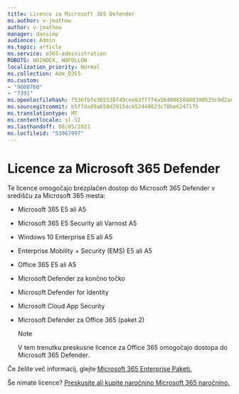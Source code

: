 ```yaml
---
title: Licence za Microsoft 365 Defender
ms.author: v-jmathew
author: v-jmathew
manager: dansimp
audience: Admin
ms.topic: article
ms.service: o365-administration
ROBOTS: NOINDEX, NOFOLLOW
localization_priority: Normal
ms.collection: Adm_O365
ms.custom:
- "9000760"
- "7391"
ms.openlocfilehash: f536fbfe365538f49cee93f77f4a56400658400390535c9d2ae142004b2c2274
ms.sourcegitcommit: b5f7da89a650d2915dc652449623c78be6247175
ms.translationtype: MT
ms.contentlocale: sl-SI
ms.lasthandoff: 08/05/2021
ms.locfileid: "53967997"
---
```

# <a name="licenses-for-microsoft-365-defender"></a>Licence za Microsoft 365 Defender

Te licence omogočajo brezplačen dostop do Microsoft 365 Defender v središču za Microsoft 365 mesta:

- Microsoft 365 E5 ali A5
- Microsoft 365 E5 Security ali Varnost A5
- Windows 10 Enterprise E5 ali A5
- Enterprise Mobility + Security (EMS) E5 ali A5
- Office 365 E5 ali A5
- Microsoft Defender za končno točko
- Microsoft Defender for Identity
- Microsoft Cloud App Security
- Microsoft Defender za Office 365 (paket 2)

    > [!NOTE]
    > V tem trenutku preskusne licence za Office 365 omogočajo dostopa do Microsoft 365 Defender.

Če želite več informacij, glejte [Microsoft 365 Enterprise Paketi.](https://go.microsoft.com/fwlink/?linkid=2143458)

Še nimate licence? [Preskusite ali kupite naročnino Microsoft 365 naročnino.](https://go.microsoft.com/fwlink/?linkid=2143625)
